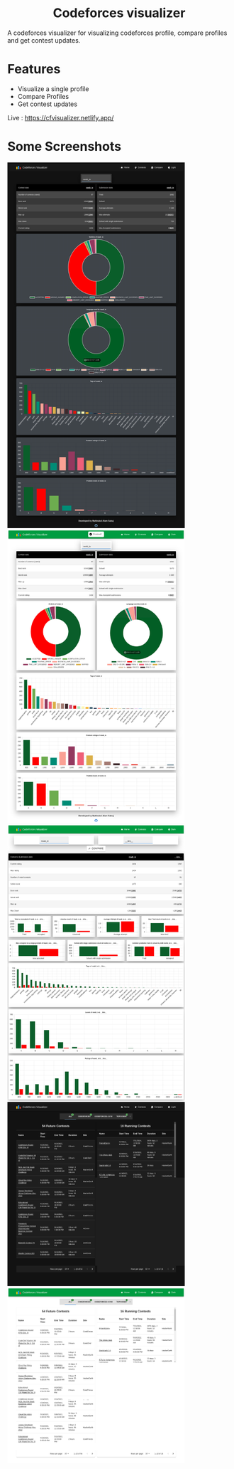 <h1 align="center"> Codeforces visualizer </h1>

A codeforces visualizer for visualizing codeforces profile, compare profiles and get contest updates.

# Features

- Visualize a single profile
- Compare Profiles
- Get contest updates

Live : https://cfvisualizer.netlify.app/

# Some Screenshots

<img src="/screenshots/1.png" width="400px" /> 
<img src="/screenshots/2.png" width="400px" />
<img src="/screenshots/3.png" width="400px" />
<img src="/screenshots/4.png" width="400px" />
<img src="/screenshots/5.png" width="400px" />
